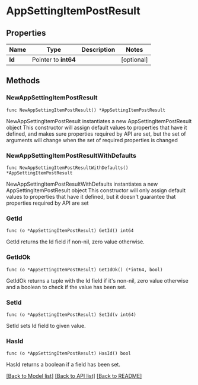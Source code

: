 # AppSettingItemPostResult

## Properties

Name | Type | Description | Notes
------------ | ------------- | ------------- | -------------
**Id** | Pointer to **int64** |  | [optional] 

## Methods

### NewAppSettingItemPostResult

`func NewAppSettingItemPostResult() *AppSettingItemPostResult`

NewAppSettingItemPostResult instantiates a new AppSettingItemPostResult object
This constructor will assign default values to properties that have it defined,
and makes sure properties required by API are set, but the set of arguments
will change when the set of required properties is changed

### NewAppSettingItemPostResultWithDefaults

`func NewAppSettingItemPostResultWithDefaults() *AppSettingItemPostResult`

NewAppSettingItemPostResultWithDefaults instantiates a new AppSettingItemPostResult object
This constructor will only assign default values to properties that have it defined,
but it doesn't guarantee that properties required by API are set

### GetId

`func (o *AppSettingItemPostResult) GetId() int64`

GetId returns the Id field if non-nil, zero value otherwise.

### GetIdOk

`func (o *AppSettingItemPostResult) GetIdOk() (*int64, bool)`

GetIdOk returns a tuple with the Id field if it's non-nil, zero value otherwise
and a boolean to check if the value has been set.

### SetId

`func (o *AppSettingItemPostResult) SetId(v int64)`

SetId sets Id field to given value.

### HasId

`func (o *AppSettingItemPostResult) HasId() bool`

HasId returns a boolean if a field has been set.


[[Back to Model list]](../README.md#documentation-for-models) [[Back to API list]](../README.md#documentation-for-api-endpoints) [[Back to README]](../README.md)


